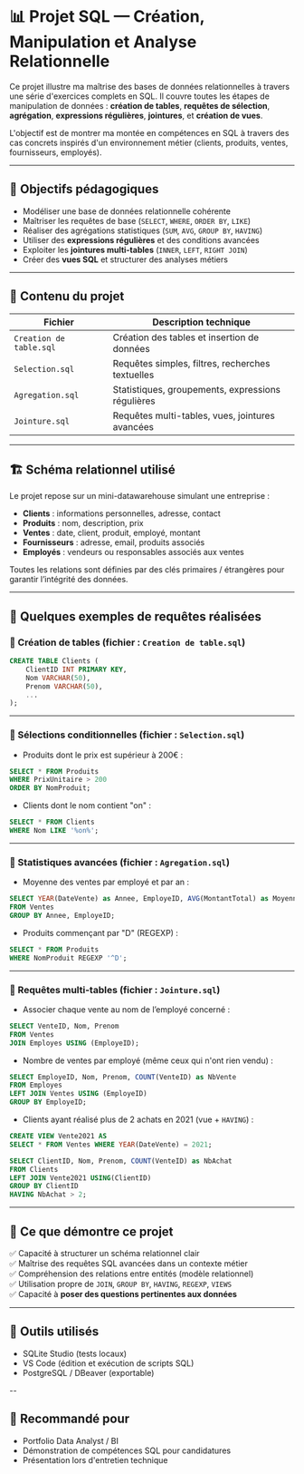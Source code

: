 # 📊 Projet SQL — Création, Manipulation et Analyse Relationnelle

Ce projet illustre ma maîtrise des bases de données relationnelles à travers une série d'exercices complets en SQL. Il couvre toutes les étapes de manipulation de données : **création de tables**, **requêtes de sélection**, **agrégation**, **expressions régulières**, **jointures**, et **création de vues**.

L'objectif est de montrer ma montée en compétences en SQL à travers des cas concrets inspirés d'un environnement métier (clients, produits, ventes, fournisseurs, employés).

---

## 🎯 Objectifs pédagogiques

- Modéliser une base de données relationnelle cohérente
- Maîtriser les requêtes de base (`SELECT`, `WHERE`, `ORDER BY`, `LIKE`)
- Réaliser des agrégations statistiques (`SUM`, `AVG`, `GROUP BY`, `HAVING`)
- Utiliser des **expressions régulières** et des conditions avancées
- Exploiter les **jointures multi-tables** (`INNER`, `LEFT`, `RIGHT JOIN`)
- Créer des **vues SQL** et structurer des analyses métiers

---

## 📁 Contenu du projet

| Fichier                   | Description technique |
|--------------------------|------------------------|
| `Creation de table.sql`  | Création des tables et insertion de données |
| `Selection.sql`          | Requêtes simples, filtres, recherches textuelles |
| `Agregation.sql`         | Statistiques, groupements, expressions régulières |
| `Jointure.sql`           | Requêtes multi-tables, vues, jointures avancées |

---

## 🏗️ Schéma relationnel utilisé

Le projet repose sur un mini-datawarehouse simulant une entreprise :

- **Clients** : informations personnelles, adresse, contact
- **Produits** : nom, description, prix
- **Ventes** : date, client, produit, employé, montant
- **Fournisseurs** : adresse, email, produits associés
- **Employés** : vendeurs ou responsables associés aux ventes

Toutes les relations sont définies par des clés primaires / étrangères pour garantir l’intégrité des données.

---

## 🧪 Quelques exemples de requêtes réalisées

### 🔹 Création de tables (fichier : `Creation de table.sql`)

```sql
CREATE TABLE Clients (
    ClientID INT PRIMARY KEY,
    Nom VARCHAR(50),
    Prenom VARCHAR(50),
    ...
);
```

---

### 🔹 Sélections conditionnelles (fichier : `Selection.sql`)

- Produits dont le prix est supérieur à 200€ :

```sql
SELECT * FROM Produits
WHERE PrixUnitaire > 200
ORDER BY NomProduit;
```

- Clients dont le nom contient "on" :

```sql
SELECT * FROM Clients
WHERE Nom LIKE '%on%';
```

---

### 🔹 Statistiques avancées (fichier : `Agregation.sql`)

- Moyenne des ventes par employé et par an :

```sql
SELECT YEAR(DateVente) as Annee, EmployeID, AVG(MontantTotal) as MoyenneCA
FROM Ventes
GROUP BY Annee, EmployeID;
```

- Produits commençant par "D" (REGEXP) :

```sql
SELECT * FROM Produits
WHERE NomProduit REGEXP '^D';
```

---

### 🔹 Requêtes multi-tables (fichier : `Jointure.sql`)

- Associer chaque vente au nom de l’employé concerné :

```sql
SELECT VenteID, Nom, Prenom
FROM Ventes
JOIN Employes USING (EmployeID);
```

- Nombre de ventes par employé (même ceux qui n'ont rien vendu) :

```sql
SELECT EmployeID, Nom, Prenom, COUNT(VenteID) as NbVente
FROM Employes
LEFT JOIN Ventes USING (EmployeID)
GROUP BY EmployeID;
```

- Clients ayant réalisé plus de 2 achats en 2021 (vue + `HAVING`) :

```sql
CREATE VIEW Vente2021 AS
SELECT * FROM Ventes WHERE YEAR(DateVente) = 2021;

SELECT ClientID, Nom, Prenom, COUNT(VenteID) as NbAchat
FROM Clients
LEFT JOIN Vente2021 USING(ClientID)
GROUP BY ClientID
HAVING NbAchat > 2;
```

---

## 💼 Ce que démontre ce projet

✅ Capacité à structurer un schéma relationnel clair  
✅ Maîtrise des requêtes SQL avancées dans un contexte métier  
✅ Compréhension des relations entre entités (modèle relationnel)  
✅ Utilisation propre de `JOIN`, `GROUP BY`, `HAVING`, `REGEXP`, `VIEWS`  
✅ Capacité à **poser des questions pertinentes aux données**

---

## 🧰 Outils utilisés

- SQLite Studio (tests locaux)
- VS Code (édition et exécution de scripts SQL)
- PostgreSQL / DBeaver (exportable)

--

## 📌 Recommandé pour

- Portfolio Data Analyst / BI
- Démonstration de compétences SQL pour candidatures
- Présentation lors d'entretien technique

